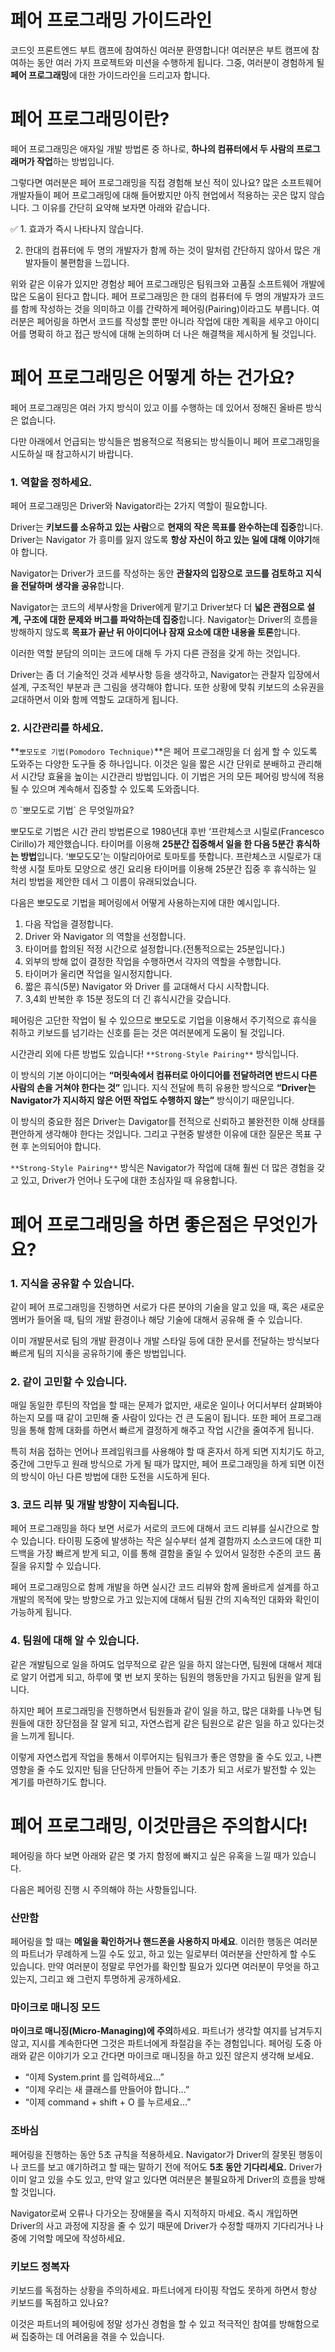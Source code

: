 # 페어 프로그래밍 가이드라인

코드잇 프론트엔드 부트 캠프에 참여하신 여러분 환영합니다! 여러분은 부트 캠프에 참여하는 동안 여러 가지 프로젝트와 미션을 수행하게 됩니다. 그중, 여러분이 경험하게 될 **페어 프로그래밍**에 대한 가이드라인을 드리고자 합니다.

# 페어 프로그래밍이란?

페어 프로그래밍은 애자일 개발 방법론 중 하나로, **하나의 컴퓨터에서 두 사람의 프로그래머가 작업**하는 방법입니다. 

그렇다면 여러분은 페어 프로그래밍을 직접 경험해 보신 적이 있나요? 많은 소프트웨어 개발자들이 페어 프로그래밍에 대해 들어봤지만 아직 현업에서 적용하는 곳은 많지 않습니다. 그 이유를 간단히 요약해 보자면 아래와 같습니다.

<aside>
✅ 1. 효과가 즉시 나타나지 않습니다.

2. 한대의 컴퓨터에 두 명의 개발자가 함께 하는 것이 말처럼 간단하지 않아서 많은 개발자들이 불편함을 느낍니다.

</aside>

위와 같은 이유가 있지만 경험상 페어 프로그래밍은 팀워크와 고품질 소프트웨어 개발에 많은 도움이 된다고 합니다. 페어 프로그래밍은 한 대의 컴퓨터에 두 명의 개발자가 코드를 함께 작성하는 것을 의미하고 이를 간략하게 페어링(Pairing)이라고도 부릅니다. 여러분은 페어링을 하면서 코드를 작성할 뿐만 아니라 작업에 대한 계획을 세우고 아이디어를 명확히 하고 접근 방식에 대해 논의하며 더 나은 해결책을 제시하게 될 것입니다. 

# 페어 프로그래밍은 어떻게 하는 건가요?

페어 프로그래밍은 여러 가지 방식이 있고 이를 수행하는 데 있어서 정해진 올바른 방식은 없습니다.

다만 아래에서 언급되는 방식들은 범용적으로 적용되는 방식들이니 페어 프로그래밍을 시도하실 때 참고하시기 바랍니다.

### 1. 역할을 정하세요.

페어 프로그래밍은 Driver와 Navigator라는 2가지 역할이 필요합니다.

Driver는 **키보드를 소유하고 있는 사람**으로 **현재의 작은 목표를 완수하는데 집중**합니다. Driver는 Navigator 가 흥미를 잃지 않도록 **항상 자신이 하고 있는 일에 대해 이야기**해야 합니다.

Navigator는 Driver가 코드를 작성하는 동안 **관찰자의 입장으로 코드를 검토하고 지식을 전달하며 생각을 공유**합니다. 

Navigator는 코드의 세부사항을 Driver에게 맡기고 Driver보다 더 **넓은 관점으로 설계, 구조에 대한 문제와 버그를 파악하는데 집중**합니다. Navigator는 Driver의 흐름을 방해하지 않도록 **목표가 끝난 뒤 아이디어나 잠재 요소에 대한 내용을 토론**합니다.

이러한 역할 분담의 의미는 코드에 대해 두 가지 다른 관점을 갖게 하는 것입니다.

Driver는 좀 더 기술적인 것과 세부사항 등을 생각하고, Navigator는 관찰자 입장에서 설계, 구조적인 부분과 큰 그림을 생각해야 합니다. 또한 상황에 맞춰 키보드의 소유권을 교대하면서 이와 함께 역할도 교대하게 됩니다.

### 2. 시간관리를 하세요.

**`뽀모도로 기법(Pomodoro Technique)`**은 페어 프로그래밍을 더 쉽게 할 수 있도록 도와주는 다양한 도구들 중 하나입니다. 이것은 일을 짧은 시간 단위로 분배하고 관리해서 시간당 효율을 높이는 시간관리 방법입니다. 이 기법은 거의 모든 페어링 방식에 적용될 수 있으며 계속해서 집중할 수 있도록 도와줍니다.

<aside>
⏰ `뽀모도로 기법` 은 무엇일까요?

뽀모도로 기법은 시간 관리 방법론으로 1980년대 후반 ‘프란체스코 시릴로(Francesco Cirillo)가 제안했습니다. 타이머를 이용해 **25분간 집중해서 일을 한 다음 5분간 휴식하는 방법**입니다. ‘뽀모도모’는 이탈리아어로 토마토를 뜻합니다. 프란체스코 시릴로가 대학생 시절 토마토 모양으로 생긴 요리용 타이머를 이용해 25분간 집중 후 휴식하는 일 처리 방법을 제안한 데서 그 이름이 유래되었습니다.

</aside>

다음은 뽀모도로 기법을 페어링에서 어떻게 사용하는지에 대한 예시입니다.

1. 다음 작업을 결정합니다.
2. Driver 와 Navigator 의 역할을 선정합니다.
3. 타이머를 합의된 적정 시간으로 설정합니다.(전통적으로는 25분입니다.)
4. 외부의 방해 없이 결정한 작업을 수행하면서 각자의 역할을 수행합니다.
5. 타이머가 울리면 작업을 일시정지합니다.
6. 짧은 휴식(5분) Navigator 와 Driver 를 교대해서 다시 시작합니다.
7. 3,4회 반복한 후 15분 정도의 더 긴 휴식시간을 갖습니다.

페어링은 고단한 작업이 될 수 있으므로 뽀모도로 기업을 이용해서 주기적으로 휴식을 취하고 키보드를 넘기라는 신호를 듣는 것은 여러분에게 도움이 될 것입니다.

시간관리 외에 다른 방법도 있습니다! `**Strong-Style Pairing**` 방식입니다.

이 방식의 기본 아이디어는 **“머릿속에서 컴퓨터로 아이디어를 전달하려면 반드시 다른 사람의 손을 거쳐야 한다는 것”** 입니다. 지식 전달에 특히 유용한 방식으로 **“Driver는 Navigator가 지시하지 않은 어떤 작업도 수행하지 않는”** 방식이기 때문입니다.

이 방식의 중요한 점은 Driver는 Davigator를 전적으로 신뢰하고 불완전한 이해 상태를 편안하게 생각해야 한다는 것입니다. 그리고 구현중 발생한 이유에 대한 질문은 목표 구현 후 논의되어야 합니다.

`**Strong-Style Pairing**`  방식은 Navigator가 작업에 대해 훨씬 더 많은 경험을 갖고 있고, Driver가 언어나 도구에 대한 초심자일 때 유용합니다.

# 페어 프로그래밍을 하면 좋은점은 무엇인가요?

### 1. 지식을 공유할 수 있습니다.

같이 페어 프로그래밍을 진행하면 서로가 다른 분야의 기술을 알고 있을 때, 혹은 새로운 멤버가 들어올 때, 팀의 개발 환경이나 해당 기술에 대해서 공유해 줄 수 있습니다.

이미 개발문서로 팀의 개발 환경이나 개발 스타일 등에 대한 문서를 전달하는 방식보다 빠르게 팀의 지식을 공유하기에 좋은 방법입니다.

### 2. 같이 고민할 수 있습니다.

매일 동일한 루틴의 작업을 할 때는 문제가 없지만, 새로운 일이나 어디서부터 살펴봐야 하는지 모를 때 같이 고민해 줄 사람이 있다는 건 큰 도움이 됩니다. 또한 페어 프로그래밍을 통해 함께 대화를 하면서 빠르게 결정하게 해주고 작업 시간을 줄여주게 됩니다.

특히 처음 접하는 언어나 프레임워크를 사용해야 할 때 혼자서 하게 되면 지치기도 하고, 중간에 그만두고 원래 방식으로 가게 될 때가 많지만, 페어 프로그래밍을 하게 되면 이전의 방식이 아닌 다른 방법에 대한 도전을 시도하게 된다.

### 3. 코드 리뷰 및 개발 방향이 지속됩니다.

페어 프로그래밍을 하다 보면 서로가 서로의 코드에 대해서 코드 리뷰를 실시간으로 할 수 있습니다. 타이핑 도중에 발생하는 작은 실수부터 설계 결함까지 소스코드에 대한 피드백을 가장 빠르게 받게 되고, 이를 통해 결함을 줄일 수 있어서 일정한 수준의 코드 품질을 유지할 수 있습니다.

페어 프로그래밍으로 함께 개발을 하면 실시간 코드 리뷰와 함께 올바르게 설계를 하고 개발의 목적에 맞는 방향으로 가고 있는지에 대해서 팀원 간의 지속적인 대화와 확인이 가능하게 됩니다.

### 4. 팀원에 대해 알 수 있습니다.

같은 개발팀으로 일을 하여도 업무적으로 같은 일을 하지 않는다면, 팀원에 대해서 제대로 알기 어렵게 되고, 하루에 몇 번 보지 못하는 팀원의 행동만을 가지고 팀원을 알게 됩니다.

하지만 페어 프로그래밍을 진행하면서 팀원들과 같이 일을 하고, 많은 대화를 나누면 팀원들에 대한 장단점을 잘 알게 되고, 자연스럽게 같은 팀원으로 같은 일을 하고 있다는것을 느끼게 됩니다.

이렇게 자연스럽게 작업을 통해서 이루어지는 팀워크가 좋은 영향을 줄 수도 있고, 나쁜 영향을 줄 수도 있지만 팀을 단단하게 만들어 주는 기초가 되고 서로가 발전할 수 있는 계기를 마련하기도 합니다.

# 페어 프로그래밍, 이것만큼은 주의합시다!

페어링을 하다 보면 아래와 같은 몇 가지 함정에 빠지고 싶은 유혹을 느낄 때가 있습니다.

다음은 페어링 진행 시 주의해야 하는 사항들입니다.

### 산만함

페어링을 할 때는 **메일을 확인하거나 핸드폰을 사용하지 마세요**. 이러한 행동은 여러분의 파트너가 무례하게 느낄 수도 있고, 하고 있는 일로부터 여러분을 산만하게 할 수도 있습니다. 만약 여러분이 정말로 무언가를 확인할 필요가 있다면 여러분이 무엇을 하고 있는지, 그리고 왜 그런지 투명하게 공개하세요.

### 마이크로 매니징 모드

**마이크로 매니징(Micro-Managing)에 주의**하세요. 파트너가 생각할 여지를 남겨두지 않고, 지시를 계속한다면 그것은 파트너에게 좌절감을 주는 경험입니다. 페어링 도중 아래와 같은 이야기가 오고 간다면 마이크로 매니징을 하고 있진 않은지 생각해 보세요.

- “이제 System.print 를 입력하세요…”
- “이제 우리는 새 클래스를 만들어야 합니다…”
- “이제 command + shift + O 를 누르세요…”

### 조바심

페어링을 진행하는 동안 5초 규칙을 적용하세요. Navigator가 Driver의 잘못된 행동이나 코드를 보고 얘기하려고 할 때는 말하기 전에 적어도 **5초 동안 기다리세요.** Driver가 이미 알고 있을 수도 있고, 만약 알고 있다면 여러분은 불필요하게 Driver의 흐름을 방해할 것입니다.

Navigator로써 오류나 다가오는 장애물을 즉시 지적하지 마세요. 즉시 개입하면 Driver의 사고 과정에 지장을 줄 수 있기 때문에 Driver가 수정할 때까지 기다리거나 나중에 기억할 메모에 작성하세요.

### 키보드 정복자

키보드를 독점하는 상황을 주의하세요. 파트너에게 타이핑 작업도 못하게 하면서 항상 키보드를 독점하고 있나요?

이것은 파트너의 페어링에 정말 성가신 경험을 할 수 있고 적극적인 참여를 방해함으로써 집중하는 데 어려움을 겪을 수 있습니다.
